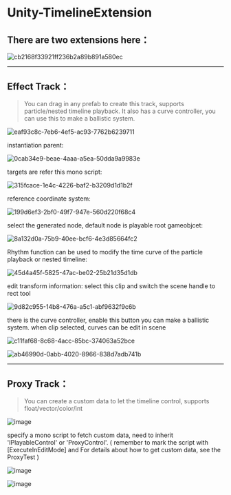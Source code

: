 # Unity-TimelineExtension
## There are two extensions here：
![cb2168f33921ff236b2a89b891a580ec](https://github.com/Kisawa/Unity-TimelineExtension/assets/71002504/41eda3ba-3797-4684-9977-abb0fcc92943)

****
## Effect Track：
>You can drag in any prefab to create this track, supports particle/nested timeline playback. It also has a curve controller, you can use this to make a ballistic system.

![eaf93c8c-7eb6-4ef5-ac93-7762b6239711](https://github.com/Kisawa/Unity-TimelineExtension/assets/71002504/5eecf9b9-37bc-4f41-8c74-ab0a733a5cdd)

instantiation parent:

![0cab34e9-beae-4aaa-a5ea-50dda9a9983e](https://github.com/Kisawa/Unity-TimelineExtension/assets/71002504/db256fea-19fe-4ef6-97f7-b98faa28e014)


targets are refer this mono script:

![315fcace-1e4c-4226-baf2-b3209d1d1b2f](https://github.com/Kisawa/Unity-TimelineExtension/assets/71002504/b15905a5-50fb-4672-ad4e-75f867bfb88f)

reference coordinate system:

![199d6ef3-2bf0-49f7-947e-560d220f68c4](https://github.com/Kisawa/Unity-TimelineExtension/assets/71002504/fd78bcef-0561-4dd9-a8e1-7ed7253851bb)

select the generated node, default node is playable root gameobjcet:

![8a132d0a-75b9-40ee-bcf6-4e3d85664fc2](https://github.com/Kisawa/Unity-TimelineExtension/assets/71002504/7f981401-7534-4753-a0bb-14219f1d93dd)

Rhythm function can be used to modify the time curve of the particle playback or nested timeline:

![45d4a45f-5825-47ac-be02-25b21d35d1db](https://github.com/Kisawa/Unity-TimelineExtension/assets/71002504/cf7bc541-85a5-44c8-876b-2bf81c4de33d)

edit transform information: select this clip and switch the scene handle to rect tool

![9d82c955-14b8-476a-a5c1-abf9632f9c6b](https://github.com/Kisawa/Unity-TimelineExtension/assets/71002504/b02b6be0-bcbf-4b4c-a833-69fed24cdd6a)

there is the curve controller, enable this button you can make a ballistic system. when clip selected, curves can be edit in scene

![c11faf68-8c68-4acc-85bc-374063a52bce](https://github.com/Kisawa/Unity-TimelineExtension/assets/71002504/7d694608-f507-4c09-a6a7-60c2ef17d230)

![ab46990d-0abb-4020-8966-838d7adb741b](https://github.com/Kisawa/Unity-TimelineExtension/assets/71002504/5e70a7c7-5b0e-473e-b2ee-f261685009af)


****
## Proxy Track：
>You can create a custom data to let the timeline control, supports float/vector/color/int

![image](https://github.com/Kisawa/Unity-TimelineExtension/assets/71002504/4318aaba-7115-4444-9f41-4e329a015339)

specify a mono script to fetch custom data, need to inherit 'IPlayableControl' or 'ProxyControl'.  ( remember to mark the script with [ExecuteInEditMode] and For details about how to get custom data, see the ProxyTest )

![image](https://github.com/Kisawa/Unity-TimelineExtension/assets/71002504/7d3cd572-c098-497b-83ab-35426b887430)

![image](https://github.com/Kisawa/Unity-TimelineExtension/assets/71002504/f908f5b5-4a43-4339-876b-1e6cd8f40e42)



